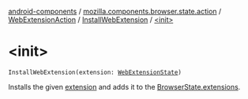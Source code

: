 [android-components](../../../index.md) / [mozilla.components.browser.state.action](../../index.md) / [WebExtensionAction](../index.md) / [InstallWebExtension](index.md) / [&lt;init&gt;](./-init-.md)

# &lt;init&gt;

`InstallWebExtension(extension: `[`WebExtensionState`](../../../mozilla.components.browser.state.state/-web-extension-state/index.md)`)`

Installs the given [extension](extension.md) and adds it to the [BrowserState.extensions](../../../mozilla.components.browser.state.state/-browser-state/extensions.md).

